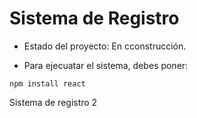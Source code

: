<h1>Sistema de Registro</h1>

- Estado del proyecto: En cconstrucción.

- Para ejecuatar el sistema, debes poner:

```npm install react```

Sistema de registro 2
